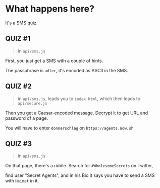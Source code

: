 # What happens here? 

It's a SMS quiz.

## QUIZ #1

> in `api/sms.js`

First, you just get a SMS with a couple of hints. 

The passphrase is `adler`, it's encoded as ASCII in the SMS.

## QUIZ #2

> in `api/sms.js`, leads you to `index.html`, which then leads to `api/secure.js`

Then you get a Caesar-encoded message. Decrypt it to get URL and password of a page.

You will have to enter `donnerschlag` on `https://agents.now.sh`

## QUIZ #3

> in `api/sms.js`

On that page, there's a riddle. Search for `#WholesomeSecrets` on Twitter,

find user "Secret Agents", and in his Bio it says you have to send a SMS with `Heimat` in it.

